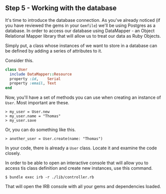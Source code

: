 ## Step 5 - Working with the database

It's time to introduce the database connection. As you've already noticed (if you have reviewed the gems in your `Gemfile`) we'll be using Postgres as a database. In order to access our database using DataMapper - an Object Relational Mapper library that will allow us to treat our data as Ruby Objects. 

Simply put, a class whose instances of we want to store in a database can be defined by adding a series of attributes to it. 

Consider this.

```ruby
class User 
  include DataMapper::Resource
  property :id,    Serial
  property :email, Text 
end 
```

Now, you'll have a set of methods you can use when creating an instance of `User`. Most important are these.

```
> my_user = User.new
> my_user.name = "Thomas"
> my_user.save
```

Or, you can do something like this. 

```
> another_user = User.create(name: "Thomas")
```

In your code, there is already a `User` class. Locate it and examine the code closely. 

In order to be able to open an interactive console that will allow you to access tis class definition and create new instances, use this command.

```shell
$ bundle exec irb -r ./lib/controller.rb
```

That will open the IRB console with all your gems and dependencies loaded. 